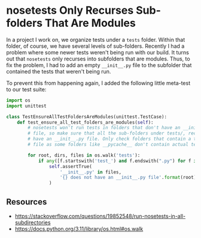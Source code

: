 # nosetests Only Recurses Sub-folders That Are Modules

In a project I work on, we organize tests under a `tests` folder.  Within that
folder, of course, we have several levels of sub-folders. Recently I had a
problem where some newer tests weren't being run with our build. It turns out
that `nosetests` only recurses into subfolders that are modules. Thus, to fix
the problem, I had to add an empty `__init__.py` file to the subfolder that
contained the tests that weren't being run.

To prevent this from happening again, I added the following little meta-test to
our test suite:

```python
import os
import unittest

class TestEnsureAllTestFoldersAreModules(unittest.TestCase):
    def test_ensure_all_test_folders_are_modules(self):
        # nosetests won't run tests in folders that don't have an __init__.py
        # file, so make sure that all the sub-folders under tests/, recursively,
        # have an __init__.py file. Only check folders that contain a test_*.py
        # file as some folders like __pycache__ don't contain actual tests.

        for root, dirs, files in os.walk('tests'):
            if any([f.startswith('test_') and f.endswith(".py") for f in files]):
                self.assertTrue(
                    '__init__.py' in files,
                    '{} does not have an __init__.py file'.format(root)
                )
```

## Resources
* https://stackoverflow.com/questions/19852548/run-nosetests-in-all-subdirectories
* https://docs.python.org/3.11/library/os.html#os.walk